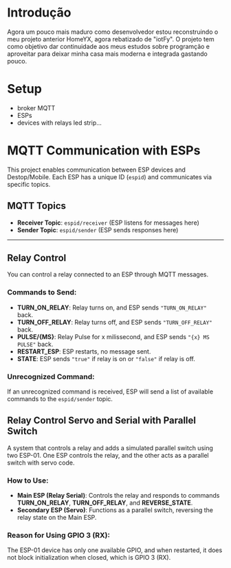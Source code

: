 # Introdução
Agora um pouco mais maduro como desenvolvedor estou reconstruindo o meu projeto anterior HomeYX, agora rebatizado de "iotFy".
O projeto tem como objetivo dar continuidade aos meus estudos sobre programção e aproveitar para deixar minha casa mais moderna e integrada gastando pouco.


# Setup
- broker MQTT
- ESPs
- devices with relays led strip...


# MQTT Communication with ESPs

This project enables communication between ESP devices and Destop/Mobile. Each ESP has a unique ID (`espid`) and communicates via specific topics.

## **MQTT Topics**

- **Receiver Topic**: `espid/receiver` (ESP listens for messages here)
- **Sender Topic**: `espid/sender` (ESP sends responses here)

---

## **Relay Control**

You can control a relay connected to an ESP through MQTT messages.

### **Commands to Send**:
- **TURN_ON_RELAY**: Relay turns on, and ESP sends `"TURN_ON_RELAY"` back.
- **TURN_OFF_RELAY**: Relay turns off, and ESP sends `"TURN_OFF_RELAY"` back.
- **PULSE/{MS}**: Relay Pulse for x milissecond, and ESP sends `"{x} MS PULSE"` back.
- **RESTART_ESP**: ESP restarts, no message sent.
- **STATE**: ESP sends `"true"` if relay is on or `"false"` if relay is off.

### **Unrecognized Command**:
If an unrecognized command is received, ESP will send a list of available commands to the `espid/sender` topic.


## **Relay Control Servo and Serial with Parallel Switch**

A system that controls a relay and adds a simulated parallel switch using two ESP-01. One ESP controls the relay, and the other acts as a parallel switch with servo code.

### **How to Use**:
- **Main ESP (Relay Serial)**: Controls the relay and responds to commands **TURN_ON_RELAY**, **TURN_OFF_RELAY**, and **REVERSE_STATE**.
- **Secondary ESP (Servo)**: Functions as a parallel switch, reversing the relay state on the Main ESP.

### **Reason for Using GPIO 3 (RX)**:
The ESP-01 device has only one available GPIO, and when restarted, it does not block initialization when closed, which is GPIO 3 (RX).






